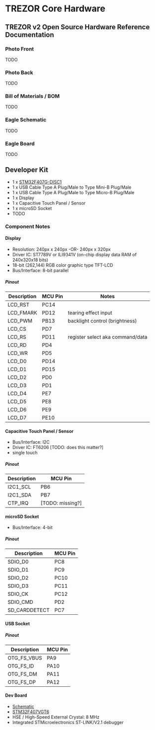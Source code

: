 # TREZOR Core Hardware

## TREZOR v2 Open Source Hardware Reference Documentation

### Photo Front
TODO

### Photo Back
TODO

### Bill of Materials / BOM
TODO

### Eagle Schematic
TODO

### Eagle Board
TODO

## Developer Kit

* 1 x [STM32F407G-DISC1](http://www.st.com/en/evaluation-tools/stm32f4discovery.html)
* 1 x USB Cable Type A Plug/Male to Type Mini-B Plug/Male
* 1 x USB Cable Type A Plug/Male to Type Micro-B Plug/Male
* 1 x Display
* 1 x Capacitive Touch Panel / Sensor
* 1 x microSD Socket
* TODO

### Component Notes

#### Display
* Resolution: 240px x 240px -OR- 240px x 320px
* Driver IC: ST7789V or ILI9341V (on-chip display data RAM of 240x320x18 bits)
* 18-bit (262,144) RGB color graphic type TFT-LCD
* Bus/Interface: 8-bit parallel

##### Pinout

|Description|MCU Pin|Notes|
|-----------|-------|-----|
|LCD_RST|PC14||
|LCD_FMARK|PD12|tearing effect input|
|LCD_PWM|PB13|backlight control (brightness)|
|LCD_CS|PD7||
|LCD_RS|PD11|register select aka command/data|
|LCD_RD|PD4||
|LCD_WR|PD5||
|LCD_D0|PD14||
|LCD_D1|PD15||
|LCD_D2|PD0||
|LCD_D3|PD1||
|LCD_D4|PE7||
|LCD_D5|PE8||
|LCD_D6|PE9||
|LCD_D7|PE10||

#### Capacitive Touch Panel / Sensor
* Bus/Interface: I2C
* Driver IC: FT6206 [TODO: does this matter?]
* single touch

##### Pinout

|Description|MCU Pin|
|-----------|-------|
|I2C1_SCL|PB6|
|I2C1_SDA|PB7|
|CTP_IRQ|[TODO: missing?]|

#### microSD Socket
* Bus/Interface: 4-bit

##### Pinout

|Description|MCU Pin|
|-----------|-------|
|SDIO_D0|PC8|
|SDIO_D1|PC9|
|SDIO_D2|PC10|
|SDIO_D3|PC11|
|SDIO_CK|PC12|
|SDIO_CMD|PD2|
|SD_CARDDETECT|PC7|

#### USB Socket

##### Pinout

|Description|MCU Pin|
|-----------|-------|
|OTG_FS_VBUS|PA9|
|OTG_FS_ID|PA10|
|OTG_FS_DM|PA11|
|OTG_FS_DP|PA12|

#### Dev Board
* [Schematic](http://www.waveshare.com/w/upload/0/05/CorexxxR-Schematic.pdf)
* [STM32F407VGT6](http://www.st.com/content/st_com/en/products/microcontrollers/stm32-32-bit-arm-cortex-mcus/stm32-high-performance-mcus/stm32f4-series/stm32f407-417/stm32f407vg.html)
* HSE / High-Speed External Crystal: 8 MHz
* Integrated STMicroelectronics ST-LINK/V2.1 debugger

